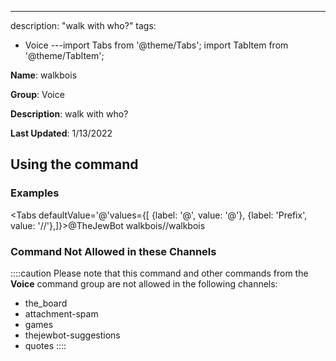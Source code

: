 ---
description: "walk with who?"
tags:
  - Voice
---import Tabs from '@theme/Tabs';
import TabItem from '@theme/TabItem';

**Name**: walkbois

**Group**: Voice

**Description**: walk with who?

**Last Updated**: 1/13/2022

## Using the command

### Examples
<Tabs defaultValue='@'values={[ {label: '@', value: '@'}, {label: 'Prefix', value: '//'},]}><TabItem value='@'>@TheJewBot walkbois</TabItem><TabItem value='//'>//walkbois</TabItem></Tabs>

### Command Not Allowed in these Channels
::::caution Please note that this command and other commands from the **Voice** command group are not allowed in the following channels:
- the_board
- attachment-spam
- games
- thejewbot-suggestions
- quotes
::::